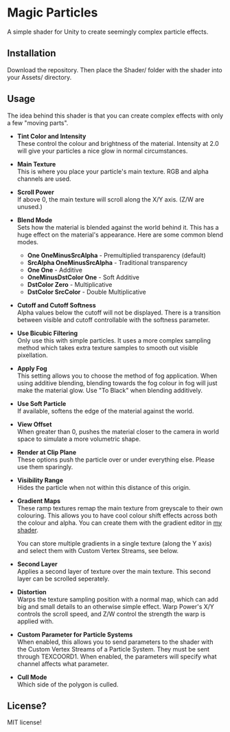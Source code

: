 # Magic Particles

A simple shader for Unity to create seemingly complex particle effects. 

## Installation

Download the repository. Then place the Shader/ folder with the shader into your Assets/ directory.

## Usage

The idea behind this shader is that you can create complex effects with only a few "moving parts".

*	**Tint Color and Intensity**<br />
	These control the colour and brightness of the material. Intensity at 2.0 will give your particles a nice glow in normal circumstances.
*	**Main Texture**<br />
	This is where you place your particle's main texture. RGB and alpha channels are used.
*	**Scroll Power**<br />
	If above 0, the main texture will scroll along the X/Y axis. (Z/W are unused.)
*	**Blend Mode**<br />
	Sets how the material is blended against the world behind it. This has a huge effect on the material's appearance. Here are some common blend modes.
	*	**One OneMinusSrcAlpha** - Premultiplied transparency (default)
	*	**SrcAlpha OneMinusSrcAlpha** - Traditional transparency
	*	**One One** - Additive
	*	**OneMinusDstColor One** - Soft Additive
	*	**DstColor Zero** - Multiplicative
	*	**DstColor SrcColor** - Double Multiplicative<br />
*	**Cutoff and Cutoff Softness**<br />
	Alpha values below the cutoff will not be displayed. There is a transition between visible and cutoff controllable with the softness parameter.
*	**Use Bicubic Filtering**<br />
	Only use this with simple particles. It uses a more complex sampling method which takes extra texture samples to smooth out visible pixellation.
*	**Apply Fog**<br />
	This setting allows you to choose the method of fog application. When using additive blending, blending towards the fog colour in fog will just make the material glow. Use "To Black" when blending additively.
*	**Use Soft Particle**<br />
	If available, softens the edge of the material against the world. 
*	**View Offset**<br />
	When greater than 0, pushes the material closer to the camera in world space to simulate a more volumetric shape.
*	**Render at Clip Plane**<br />
	These options push the particle over or under everything else. Please use them sparingly.
*	**Visibility Range**<br />
	Hides the particle when not within this distance of this origin.
*	**Gradient Maps**<br />
	These ramp textures remap the main texture from greyscale to their own colouring. This allows you to have cool colour shift effects across both the colour and alpha. You can create them with the gradient editor in [my shader](https://gitlab.com/s-ilent/SCSS).

	You can store multiple gradients in a single texture (along the Y axis) and select them with Custom Vertex Streams, see below.
*	**Second Layer**<br />
	Applies a second layer of texture over the main texture. This second layer can be scrolled seperately. 
*	**Distortion**<br />
	Warps the texture sampling position with a normal map, which can add big and small details to an otherwise simple effect. Warp Power's X/Y controls the scroll speed, and Z/W control the strength the warp is applied with.
*	**Custom Parameter for Particle Systems**<br />
	When enabled, this allows you to send parameters to the shader with the Custom Vertex Streams of a Particle System. They must be sent through TEXCOORD1. When enabled, the parameters will specify what channel affects what parameter.
*	**Cull Mode**<br />
	Which side of the polygon is culled. 

## License?
MIT license!